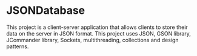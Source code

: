 # JSONDatabase
This project is a client-server application that allows clients to store their data on the server in JSON format. This project uses JSON, GSON library, JCommander library, Sockets, multithreading, collections and design patterns.
